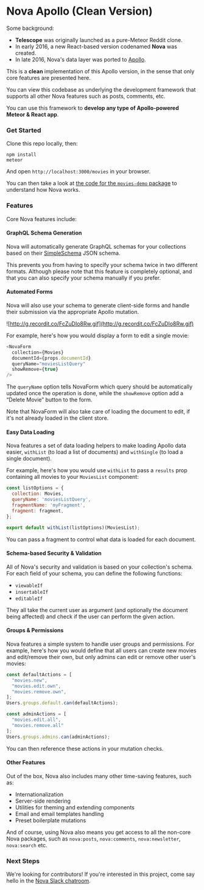 # Nova Apollo (Clean Version)

Some background:

- **Telescope** was originally launched as a pure-Meteor Reddit clone.
- In early 2016, a new React-based version codenamed **Nova** was created. 
- In late 2016, Nova's data layer was ported to [Apollo](http://apollostack.com).

This is a **clean** implementation of this Apollo version, in the sense that only core features are presented here. 

You can view this codebase as underlying the development framework that supports all other Nova features such as posts, comments, etc.

You can use this framework to **develop any type of Apollo-powered Meteor & React app**.

### Get Started

Clone this repo locally, then:

```
npm install
meteor
```

And open `http://localhost:3000/movies` in your browser.

You can then take a look at [the code for the `movies-demo` package](https://github.com/TelescopeJS/Telescope/tree/apollo-clean/packages/movies-demo/lib) to understand how Nova works. 

### Features

Core Nova features include:

#### GraphQL Schema Generation

Nova will automatically generate GraphQL schemas for your collections based on their [SimpleSchema](https://github.com/aldeed/meteor-simple-schema) JSON schema. 

This prevents you from having to specify your schema twice in two different formats. Although please note that this feature is completely optional, and that you can also specify your schema manually if you prefer. 

#### Automated Forms

Nova will also use your schema to generate client-side forms and handle their submission via the appropriate Apollo mutation. 

![http://g.recordit.co/FcZuDIo8Rw.gif](http://g.recordit.co/FcZuDIo8Rw.gif)

For example, here's how you would display a form to edit a single movie:

```js
<NovaForm 
  collection={Movies} 
  documentId={props.documentId}
  queryName="moviesListQuery"
  showRemove={true}
/>
```

The `queryName` option tells NovaForm which query should be automatically updated once the operation is done, while the `showRemove` option add a “Delete Movie” button to the form. 

Note that NovaForm will also take care of loading the document to edit, if it's not already loaded in the client store. 

#### Easy Data Loading

Nova features a set of data loading helpers to make loading Apollo data easier, `withList` (to load a list of documents) and `withSingle` (to load a single document). 

For example, here's how you would use `withList` to pass a `results` prop containing all movies to your `MoviesList` component:

```js
const listOptions = {
  collection: Movies,
  queryName: 'moviesListQuery',
  fragmentName: 'myFragment',
  fragment: fragment,
};

export default withList(listOptions)(MoviesList);
```

You can pass a fragment to control what data is loaded for each document.

#### Schema-based Security & Validation

All of Nova's security and validation is based on your collection's schema. For each field of your schema, you can define the following functions:

- `viewableIf`
- `insertableIf`
- `editableIf`

They all take the current user as argument (and optionally the document being affected) and check if the user can perform the given action. 

#### Groups & Permissions

Nova features a simple system to handle user groups and permissions. For example, here's how you would define that all users can create new movies and edit/remove their own, but only admins can edit or remove other user's movies:

```js
const defaultActions = [
  "movies.new",
  "movies.edit.own",
  "movies.remove.own",
];
Users.groups.default.can(defaultActions);

const adminActions = [
  "movies.edit.all",
  "movies.remove.all"
];
Users.groups.admins.can(adminActions);
```

You can then reference these actions in your mutation checks. 

#### Other Features

Out of the box, Nova also includes many other time-saving features, such as:

- Internationalization
- Server-side rendering
- Utilities for theming and extending components
- Email and email templates handling
- Preset boilerplate mutations

And of course, using Nova also means you get access to all the non-core Nova packages, such as `nova:posts`, `nova:comments`, `nova:newsletter`, `nova:search` etc.

### Next Steps

We're looking for contributors! If you're interested in this project, come say hello in the [Nova Slack chatroom](http://slack.telescopeapp.org).

